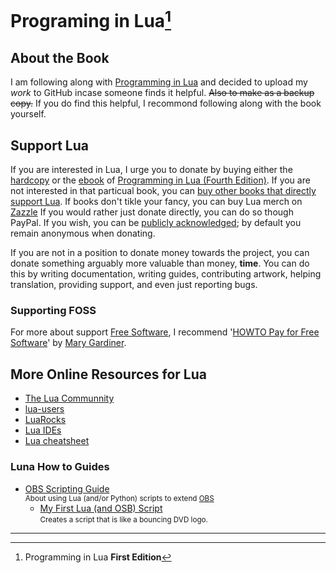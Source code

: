 # Programing in Lua[^1]

## About the Book

I am following along with [Programming in Lua](https://lua.org/pil) and decided to upload my *work* to GitHub incase someone finds it helpful.  ~~Also to make as a backup copy.~~
If you do find this helpful, I recommond following along with the book yourself.

## Support Lua

If you are interested in Lua, I urge you to donate by buying either the [hardcopy](https://https://amazon.com/exec/obidos/ASIN/8590379868/lua-pilindex-20) or the [ebook](https://feistyduck.gumroad.com/l/programming-in-lua-fourth-edition-ebook) of [Programming in Lua (Fourth Edition)](https://https://lua.org/pil/).  If you are not interested in that particual book, you can [buy other books that directly support Lua](https://lua.org/donations.html).  If books don't tikle your fancy, you can buy Lua merch on [Zazzle](https://zazzle.com/store/lua_store)
If you would rather just donate directly, you can do so though PayPal.  If you wish, you can be [publicly acknowledged](https://lua.org/thanks.html); by default you remain anonymous when donating.

If you are not in a position to donate money towards the project, you can donate something arguably more valuable than money, **time**.  You can do this by writing documentation, writing guides, contributing artwork, helping translation, providing support, and even just reporting bugs.

### Supporting FOSS

For more about support [Free Software](https://gnu.org/philosophy/free-sw.html), I recommend '[HOWTO Pay for Free Software](https://files.puzzling.org/wayback/pay-for-foss/)' by [Mary Gardiner](https://mary.gardiner.id.au/).

## More Online Resources for Lua

- [The Lua Communnity](https://lua.org/community.html)
- [lua-users](http://lua-users.org/)
- [LuaRocks](https://luarocks.org/)
- [Lua IDEs](http://lua-users.org/wiki/LuaIntegratedDevelopmentEnvironments)
- [Lua cheatsheet](https://devhints.io/lua)

### Luna How to Guides

- [OBS Scripting Guide](https://obsproject.com/kb/scripting-guide)
<br><small>About using Lua (and/or Python) scripts to extend [OBS](https://obsproject.com/)</small>
  - [My First Lua (and OSB) Script](https://jbscript.dev/my-first-lua-and-obs-script/)
  <br><small>Creates a script that is like a bouncing DVD logo.</small>

---

[^1]: Programming in Lua **First Edition**
